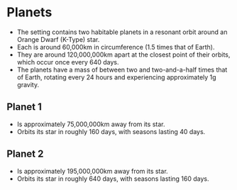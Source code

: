 # Planets

- The setting contains two habitable planets in a resonant orbit around an Orange Dwarf (K-Type) star. 
- Each is around 60,000km in circumference (1.5 times that of Earth). 
- They are around 120,000,000km apart at the closest point of their orbits, which occur once every 640 days. 
- The planets have a mass of between two and two-and-a-half times that of Earth, rotating every 24 hours and experiencing approximately 1g gravity.

## Planet 1

- Is approximately 75,000,000km away from its star.
- Orbits its star in roughly 160 days, with seasons lasting 40 days.

## Planet 2

- Is approximately 195,000,000km away from its star.
- Orbits its star in roughly 640 days, with seasons lasting 160 days.
